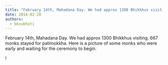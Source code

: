 ```yaml
---
title: "February 14th, Mahadana Day. We had approx 1300 Bhikkhus visiting. 667 monks stayed for patimokkha. ..."
date: 2014-02-20
authors: 
  - bksubhuti
---
```


February 14th, Mahadana Day. We had approx 1300 Bhikkhus visiting. 667 monks stayed for patimokkha. Here is a picture of some monks who were early and waiting for the ceremony to begin.﻿

!


